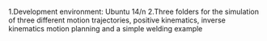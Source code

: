 1.Development environment: Ubuntu 14/n
2.Three folders for the simulation of three different motion trajectories, positive kinematics, inverse kinematics motion planning and a simple welding example
